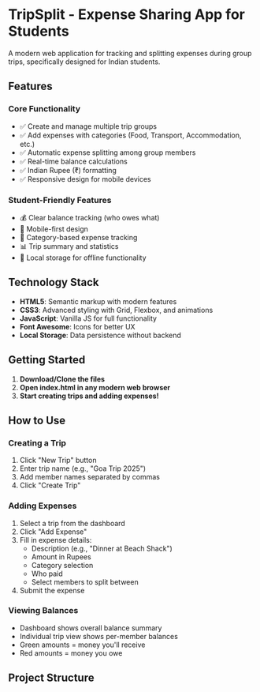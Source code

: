 # TripSplit - Expense Sharing App for Students

A modern web application for tracking and splitting expenses during group trips, specifically designed for Indian students.

## Features

### Core Functionality
- ✅ Create and manage multiple trip groups
- ✅ Add expenses with categories (Food, Transport, Accommodation, etc.)
- ✅ Automatic expense splitting among group members
- ✅ Real-time balance calculations
- ✅ Indian Rupee (₹) formatting
- ✅ Responsive design for mobile devices

### Student-Friendly Features
- 💰 Clear balance tracking (who owes what)
- 📱 Mobile-first design
- 🎯 Category-based expense tracking
- 📊 Trip summary and statistics
- 💾 Local storage for offline functionality

## Technology Stack

- **HTML5**: Semantic markup with modern features
- **CSS3**: Advanced styling with Grid, Flexbox, and animations
- **JavaScript**: Vanilla JS for full functionality
- **Font Awesome**: Icons for better UX
- **Local Storage**: Data persistence without backend

## Getting Started

1. **Download/Clone the files**
2. **Open index.html in any modern web browser**
3. **Start creating trips and adding expenses!**

## How to Use

### Creating a Trip
1. Click "New Trip" button
2. Enter trip name (e.g., "Goa Trip 2025")
3. Add member names separated by commas
4. Click "Create Trip"

### Adding Expenses
1. Select a trip from the dashboard
2. Click "Add Expense"
3. Fill in expense details:
   - Description (e.g., "Dinner at Beach Shack")
   - Amount in Rupees
   - Category selection
   - Who paid
   - Select members to split between
4. Submit the expense

### Viewing Balances
- Dashboard shows overall balance summary
- Individual trip view shows per-member balances
- Green amounts = money you'll receive
- Red amounts = money you owe

## Project Structure

